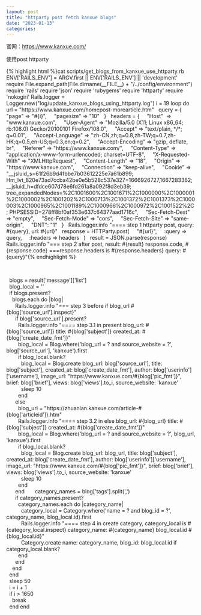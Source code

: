 ```yaml
---
layout: post
title: "httparty post fetch kanxue blogs"
date: "2023-01-13"
categories: 
---
```

<p>官网：<a href="https://www.kanxue.com/">https://www.kanxue.com/</a></p>
<p>使用post httparty</p>
{% highlight html %}cat scripts/get_blogs_from_kanxue_use_httparty.rb
ENV[&#39;RAILS_ENV&#39;] = ARGV.first || ENV[&#39;RAILS_ENV&#39;] || &#39;development&#39;
require File.expand_path(File.dirname(__FILE__) + &quot;/../config/environment&quot;)
require &#39;rails&#39;
require &#39;json&#39;
require &#39;rubygems&#39;
require &#39;httparty&#39;
require &#39;nokogiri&#39;
Rails.logger = Logger.new(&quot;log/update_kanxue_blogs_using_httparty.log&quot;)
i = 19
loop do
&nbsp; url = &quot;https://www.kanxue.com/homepost-morearticle.htm&quot;
&nbsp; query = {
&nbsp;&nbsp;&nbsp; &quot;page&quot; =&gt; &quot;#{i}&quot;,
&nbsp;&nbsp;&nbsp; &quot;pagesize&quot; =&gt; &quot;10&quot;
&nbsp; }
&nbsp; headers = {
&nbsp;&nbsp;&nbsp; &quot;Host&quot;&nbsp; =&gt; &quot;www.kanxue.com&quot;,
&nbsp;&nbsp;&nbsp; &quot;User-Agent&quot; =&gt; &quot;Mozilla/5.0 (X11; Linux x86_64; rb:108.0) Gecko/20100101 Firefox/108.0&quot;,
&nbsp;&nbsp;&nbsp; &quot;Accept&quot; =&gt; &quot;text/plain, */*; q=0.01&quot;,
&nbsp;&nbsp;&nbsp; &quot;Accept-Language&quot; =&gt; &quot;zh-CN,zh;q=0.8,zh-TW;q=0.7,zh-HK;q=0.5,en-US;q=0.3,en;q=0.2&quot;,
&nbsp;&nbsp;&nbsp; &quot;Accept-Encoding&quot; =&gt; &quot;gzip, deflate, br&quot;,
&nbsp;&nbsp;&nbsp; &quot;Referer&quot; =&gt; &quot;https://www.kanxue.com/&quot;,
&nbsp;&nbsp;&nbsp; &quot;Content-Type&quot; =&gt; &quot;application/x-www-form-urlencoded; charset=UTF-8&quot;,
&nbsp;&nbsp;&nbsp; &quot;X-Requested-With&quot; =&gt; &quot;XMLHttpRequest&quot;,
&nbsp;&nbsp;&nbsp; &quot;Content-Length&quot; =&gt; &quot;18&quot;,
&nbsp;&nbsp;&nbsp; &quot;Origin&quot; =&gt; &quot;https://www.kanxue.com&quot;,
&nbsp;&nbsp;&nbsp; &quot;Connection&quot; =&gt; &quot;keep-alive&quot;,
&nbsp;&nbsp;&nbsp; &quot;Cookie&quot; =&gt; &quot;__jsluid_s=61f26b9d4fbbe7b03612225e7a61b899; Hm_lvt_820e73ad7ccba42be0e5b528c537e327=1666926727,1667283362; __jsluid_h=dfdce607d78e6fd261a8a092f8d3eb39; tree_expandedNodes=%2C1001600%2C1001671%2C1000000%2C1000001%2C1000002%2C1001202%2C1000713%2C1001372%2C1001373%2C1000003%2C1000965%2C1001189%2C1000966%2C1000972%2C1001522%2C; PHPSESSID=278ff8bf0af353e637c64377aad1716c&quot;,
&nbsp;&nbsp;&nbsp; &quot;Sec-Fetch-Dest&quot; =&gt; &quot;empty&quot;,
&nbsp;&nbsp;&nbsp; &quot;Sec-Fetch-Mode&quot; =&gt; &quot;cors&quot;,
&nbsp;&nbsp;&nbsp; &quot;Sec-Fetch-Site&quot; =&gt; &quot;same-origin&quot;,
&nbsp;&nbsp;&nbsp; &quot;DNT&quot;: &quot;1&quot;
&nbsp; }
&nbsp; Rails.logger.info &quot;==== step 1 httparty post, query: #{query}, url: #{url}&quot;
&nbsp; response = HTTParty.post(
&nbsp;&nbsp;&nbsp; &quot;#{url}&quot;,
&nbsp;&nbsp;&nbsp; :query =&gt; query,
&nbsp;&nbsp;&nbsp; :headers =&gt; headers
&nbsp; )
&nbsp; result = JSON.parse(response)
&nbsp; Rails.logger.info &quot;=== step 2 after post, result: #{result} response.code, #{response.code} ===response.headers is #{response.headers} query: #{query}&quot;{% endhighlight %}
<p>&nbsp;</p>
<p>&nbsp; blogs = result[&#39;message&#39;][&#39;list&#39;]<br />
&nbsp; blog_local = &#39;&#39;<br />
&nbsp; if blogs.present?<br />
&nbsp;&nbsp;&nbsp; blogs.each do |blog|<br />
&nbsp;&nbsp;&nbsp;&nbsp;&nbsp; Rails.logger.info &quot;=== step 3 before if blog_url #{blog[&#39;source_url&#39;].inspect}&quot;<br />
&nbsp;&nbsp;&nbsp;&nbsp;&nbsp; if blog[&#39;source_url&#39;].present?<br />
&nbsp;&nbsp;&nbsp;&nbsp;&nbsp;&nbsp;&nbsp; Rails.logger.info &quot;==== step 3.1 in present blog_url: #{blog[&#39;source_url&#39;]} title: #{blog[&#39;subject&#39;]} created_at: #{blog[&#39;create_date_fmt&#39;]}&quot;<br />
&nbsp;&nbsp;&nbsp;&nbsp;&nbsp;&nbsp;&nbsp; blog_local = Blog.where(&#39;blog_url = ? and source_website = ?&#39;, blog[&#39;source_url&#39;], &#39;kanxue&#39;).first<br />
&nbsp;&nbsp;&nbsp;&nbsp;&nbsp;&nbsp;&nbsp; if blog_local.blank?<br />
&nbsp;&nbsp;&nbsp;&nbsp;&nbsp;&nbsp;&nbsp;&nbsp;&nbsp; blog_local = Blog.create blog_url: blog[&#39;source_url&#39;], title: blog[&#39;subject&#39;], created_at: blog[&#39;create_date_fmt&#39;], author: blog[&#39;userinfo&#39;][&#39;username&#39;], image_url: &quot;https://www.kanxue.com/#{blog[&#39;pic_fmt&#39;]}&quot;, brief: blog[&#39;brief&#39;], views: blog[&#39;views&#39;].to_i, source_website: &#39;kanxue&#39;<br />
&nbsp;&nbsp;&nbsp;&nbsp;&nbsp;&nbsp;&nbsp;&nbsp;&nbsp; sleep 10<br />
&nbsp;&nbsp;&nbsp;&nbsp;&nbsp;&nbsp;&nbsp; end<br />
&nbsp;&nbsp;&nbsp;&nbsp;&nbsp; else<br />
&nbsp;&nbsp;&nbsp;&nbsp;&nbsp;&nbsp;&nbsp; blog_url = &quot;https://zhuanlan.kanxue.com/article-#{blog[&#39;articleid&#39;]}.htm&quot;<br />
&nbsp;&nbsp;&nbsp;&nbsp;&nbsp;&nbsp;&nbsp; Rails.logger.info &quot;==== step 3.2 in else blog_url: #{blog_url} title: #{blog[&#39;subject&#39;]} created_at: #{blog[&#39;create_date_fmt&#39;]}&quot;<br />
&nbsp;&nbsp;&nbsp;&nbsp;&nbsp;&nbsp;&nbsp; blog_local = Blog.where(&#39;blog_url = ? and source_website = ?&#39;, blog_url, &#39;kanxue&#39;).first<br />
&nbsp;&nbsp;&nbsp;&nbsp;&nbsp;&nbsp;&nbsp; if blog_local.blank?<br />
&nbsp;&nbsp;&nbsp;&nbsp;&nbsp;&nbsp;&nbsp;&nbsp;&nbsp; blog_local = Blog.create blog_url: blog_url, title: blog[&#39;subject&#39;], created_at: blog[&#39;create_date_fmt&#39;], author: blog[&#39;userinfo&#39;][&#39;username&#39;], image_url: &quot;https://www.kanxue.com/#{blog[&#39;pic_fmt&#39;]}&quot;, brief: blog[&#39;brief&#39;], views: blog[&#39;views&#39;].to_i, source_website: &#39;kanxue&#39;<br />
&nbsp;&nbsp;&nbsp;&nbsp;&nbsp;&nbsp;&nbsp;&nbsp;&nbsp; sleep 10<br />
&nbsp;&nbsp;&nbsp;&nbsp;&nbsp;&nbsp;&nbsp; end<br />
&nbsp;&nbsp;&nbsp;&nbsp;&nbsp; end &nbsp;&nbsp;&nbsp;&nbsp;&nbsp; category_names = blog[&#39;tags&#39;].split(&#39;,&#39;)<br />
&nbsp;&nbsp;&nbsp;&nbsp;&nbsp; if category_names.present?<br />
&nbsp;&nbsp;&nbsp;&nbsp;&nbsp;&nbsp;&nbsp; category_names.each do |category_name|<br />
&nbsp;&nbsp;&nbsp;&nbsp;&nbsp;&nbsp;&nbsp;&nbsp;&nbsp; category_local = Category.where(&#39;name = ? and blog_id = ?&#39;, category_name, blog_local.id).first<br />
&nbsp;&nbsp;&nbsp;&nbsp;&nbsp;&nbsp;&nbsp;&nbsp;&nbsp; Rails.logger.info &quot;==== step 4 in create category, category_local is #{category_local.inspect} category_name: #{category_name} blog_local.id #{blog_local.id}&quot;<br />
&nbsp;&nbsp;&nbsp;&nbsp;&nbsp;&nbsp;&nbsp;&nbsp;&nbsp; Category.create name: category_name, blog_id: blog_local.id if category_local.blank?<br />
&nbsp;&nbsp;&nbsp;&nbsp;&nbsp;&nbsp;&nbsp; end<br />
&nbsp;&nbsp;&nbsp;&nbsp;&nbsp; end<br />
&nbsp;&nbsp;&nbsp; end<br />
&nbsp; end<br />
&nbsp; sleep 50<br />
&nbsp; i = i + 1<br />
&nbsp; if i &gt; 1650<br />
&nbsp;&nbsp;&nbsp; break<br />
&nbsp; end end</p>
<p>&nbsp;</p>
